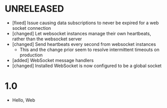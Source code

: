 # UNRELEASED

  * [fixed] Issue causing data subscriptions to never be expired for a web socket connection
  * [changed] Let websocket instances manage their own heartbeats, rather than the websocket server
  * [changed] Send heartbeats every second from websocket instances
    * This and the change prior seem to resolve intermittent timeouts on production
  * [added] WebSocket message handlers
  * [changed] Installed WebSocket is now configured to be a global socket

# 1.0

  * Hello, Web
